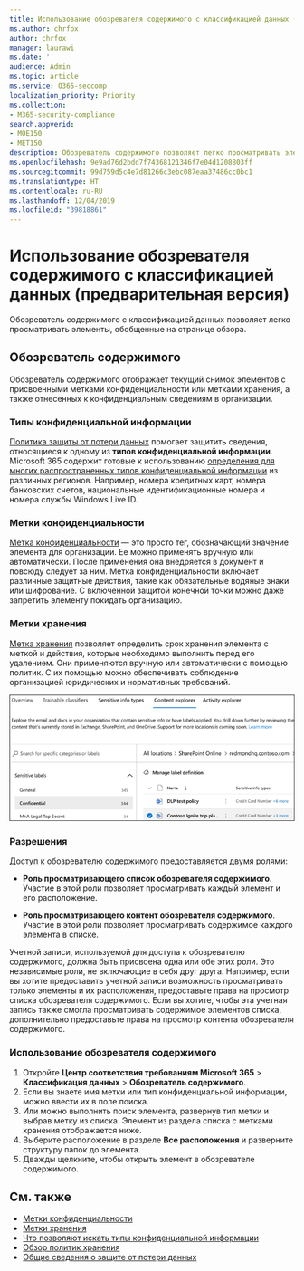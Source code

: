 ```yaml
---
title: Использование обозревателя содержимого с классификацией данных (предварительная версия)
ms.author: chrfox
author: chrfox
manager: laurawi
ms.date: ''
audience: Admin
ms.topic: article
ms.service: O365-seccomp
localization_priority: Priority
ms.collection:
- M365-security-compliance
search.appverid:
- MOE150
- MET150
description: Обозреватель содержимого позволяет легко просматривать элементы с присвоенными метками.
ms.openlocfilehash: 9e9ad76d2bdd7f74368121346f7e04d1208803ff
ms.sourcegitcommit: 99d759d5c4e7d81266c3ebc087eaa37486cc0bc1
ms.translationtype: HT
ms.contentlocale: ru-RU
ms.lasthandoff: 12/04/2019
ms.locfileid: "39818861"
---
```

# <a name="using-data-classification-content-explorer-preview"></a>Использование обозревателя содержимого с классификацией данных (предварительная версия)

Обозреватель содержимого с классификацией данных позволяет легко просматривать элементы, обобщенные на странице обзора.

## <a name="content-explorer"></a>Обозреватель содержимого

Обозреватель содержимого отображает текущий снимок элементов с присвоенными метками конфиденциальности или метками хранения, а также отнесенных к конфиденциальным сведениям в организации.

### <a name="sensitive-information-types"></a>Типы конфиденциальной информации

[Политика защиты от потери данных](data-loss-prevention-policies.md) помогает защитить сведения, относящиеся к одному из **типов конфиденциальной информации**. Microsoft 365 содержит готовые к использованию [определения для многих распространенных типов конфиденциальной информации](what-the-sensitive-information-types-look-for.md) из различных регионов.  Например, номера кредитных карт, номера банковских счетов, национальные идентификационные номера и номера службы Windows Live ID.

### <a name="sensitivity-labels"></a>Метки конфиденциальности

[Метка конфиденциальности](sensitivity-labels.md) — это просто тег, обозначающий значение элемента для организации. Ее можно применять вручную или автоматически. После применения она внедряется в документ и повсюду следует за ним. Метка конфиденциальности включает различные защитные действия, такие как обязательные водяные знаки или шифрование. С включенной защитой конечной точки можно даже запретить элементу покидать организацию.

### <a name="retention-labels"></a>Метки хранения

[Метка хранения](labels.md) позволяет определить срок хранения элемента с меткой и действия, которые необходимо выполнить перед его удалением. Они применяются вручную или автоматически с помощью политик. С их помощью можно обеспечивать соблюдение организацией юридических и нормативных требований.

![снимок экрана: свернутый обозреватель содержимого](media/data-classification-content-explorer-1.png)

### <a name="permissions"></a>Разрешения

Доступ к обозревателю содержимого предоставляется двумя ролями:

- **Роль просматривающего список обозревателя содержимого**. Участие в этой роли позволяет просматривать каждый элемент и его расположение.

- **Роль просматривающего контент обозревателя содержимого**. Участие в этой роли позволяет просматривать содержимое каждого элемента в списке.

Учетной записи, используемой для доступа к обозревателю содержимого, должна быть присвоена одна или обе этих роли. Это независимые роли, не включающие в себя друг друга. Например, если вы хотите предоставить учетной записи возможность просматривать только элементы и их расположения, предоставьте права на просмотр списка обозревателя содержимого. Если вы хотите, чтобы эта учетная запись также смогла просматривать содержимое элементов списка, дополнительно предоставьте права на просмотр контента обозревателя содержимого.

### <a name="how-to-use-content-explorer"></a>Использование обозревателя содержимого

1. Откройте **Центр соответствия требованиям Microsoft 365**  > **Классификация данных** > **Обозреватель содержимого**.
2. Если вы знаете имя метки или тип конфиденциальной информации, можно ввести их в поле поиска.
3. Или можно выполнить поиск элемента, развернув тип метки и выбрав метку из списка. Элемент из раздела списка с метками хранения отображается ниже.
4. Выберите расположение в разделе **Все расположения** и разверните структуру папок до элемента.
5. Дважды щелкните, чтобы открыть элемент в обозревателе содержимого.

## <a name="see-also"></a>См. также

- [Метки конфиденциальности](sensitivity-labels.md)
- [Метки хранения](labels.md)
- [Что позволяют искать типы конфиденциальной информации](what-the-sensitive-information-types-look-for.md)
- [Обзор политик хранения](retention-policies.md)
- [Общие сведения о защите от потери данных](data-loss-prevention-policies.md)
